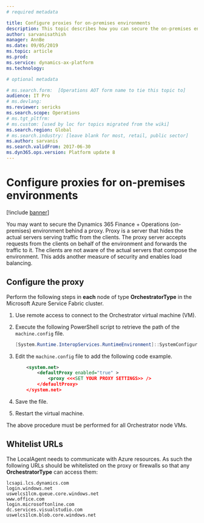 ```yaml
---
# required metadata

title: Configure proxies for on-premises environments
description: This topic describes how you can secure the on-premises environment behind a proxy.
author: sarvanisathish
manager: AnnBe
ms.date: 09/05/2019
ms.topic: article
ms.prod: 
ms.service: dynamics-ax-platform
ms.technology: 

# optional metadata

# ms.search.form:  [Operations AOT form name to tie this topic to]
audience: IT Pro
# ms.devlang: 
ms.reviewer: sericks
ms.search.scope: Operations
# ms.tgt_pltfrm: 
# ms.custom: [used by loc for topics migrated from the wiki]
ms.search.region: Global 
# ms.search.industry: [leave blank for most, retail, public sector]
ms.author: sarvanis
ms.search.validFrom: 2017-06-30 
ms.dyn365.ops.version: Platform update 8 
---
```


# Configure proxies for on-premises environments

[!include [banner](../includes/banner.md)]

You may want to secure the Dynamics 365 Finance + Operations (on-premises) environment behind a proxy. Proxy is a server that hides the actual servers serving traffic from the clients. The proxy server accepts requests from the clients on behalf of the environment and forwards the traffic to it. The clients are not aware of the actual servers that compose the environment. This adds another measure of security and enables load balancing. 

## Configure the proxy

Perform the following steps in **each** node of type **OrchestratorType** in the Microsoft Azure Service Fabric cluster.

1. Use remote access to connect to the Orchestrator virtual machine (VM).
2. Execute the following PowerShell script to retrieve the path of the ```machine.config``` file.

	```Powershell
	[System.Runtime.InteropServices.RuntimeEnvironment]::SystemConfigurationFile
	```

3. Edit the ```machine.config``` file to add the following code example.

	```XML
		<system.net>
			<defaultProxy enabled="true" >
				<proxy <<<SET YOUR PROXY SETTINGS>> />
	   	 	</defaultProxy>
    	</system.net>
	```

4. Save the file.
5. Restart the virtual machine.

The above procedure must be performed for all Orchestrator node VMs.

## Whitelist URLs

The LocalAgent needs to communicate with Azure resources. As such the following URLs should be whitelisted on the proxy or firewalls so that any **OrchestratorType** can access them:
```
lcsapi.lcs.dynamics.com
login.windows.net
uswelcs1lcm.queue.core.windows.net
www.office.com
login.microsoftonline.com
dc.services.visualstudio.com
uswelcs1lcm.blob.core.windows.net
```


